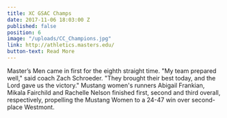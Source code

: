 ```yaml
---
title: XC GSAC Champs
date: 2017-11-06 18:03:00 Z
published: false
position: 6
image: "/uploads/CC_Champions.jpg"
link: http://athletics.masters.edu/
button-text: Read More
---
```


Master’s Men came in first for the eighth straight time. "My team prepared well," said coach Zach Schroeder. "They brought their best today, and the Lord gave us the victory." Mustang women's runners Abigail Frankian, Mikala Fairchild and Rachelle Nelson finished first, second and third overall, respectively, propelling the Mustang Women to a 24-47 win over second-place Westmont.